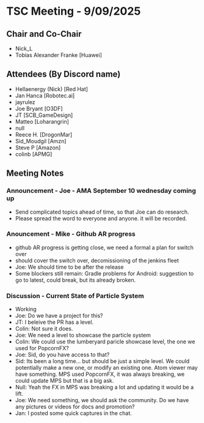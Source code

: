 # TSC Meeting - 9/09/2025

## Chair and Co-Chair
* Nick_L
* Tobias Alexander Franke [Huawei]

## Attendees (By Discord name)
* Hellaenergy (Nick) [Red Hat]
* Jan Hanca [Robotec.ai]
* jayrulez
* Joe Bryant [O3DF]
* JT [SCB_GameDesign]
* Matteo [Loharangrin]
* null
* Reece H. [DrogonMar]
* Sid_Moudgil [Amzn]
* Steve P [Amazon]
* colinb [APMG]

## Meeting Notes

### Announcement - Joe - AMA September 10 wednesday coming up
* Send complicated topics ahead of time, so that Joe can do research.
* Please spread the word to everyone and anyone.  it will be recorded.

### Anouncement - Mike - Github AR progress
* github AR progress is getting close, we need a formal a plan for switch over
* should cover the switch over, decomissioning of the jenkins fleet
* Joe: We should time to be after the release
* Some blockers still remain: Gradle problems for Android: suggestion to go to latest, could break, but its already broken.

### Discussion - Current State of Particle System
* Working
* Joe: Do we have a project for this?
* JT: I beleive the PR has a level.
* Colin: Not sure it does.
* Joe: We need a level to showcase the particle system
* Colin: We could use the lumberyard paricle showcase level, the one we used for PopcornFX?
* Joe: Sid, do you have access to that?
* Sid: Its been a long time... but should be just a simple level. We could potentially make a new one, or modify an existing one. Atom viewer may have something. MPS used PopcornFX, it was always breaking, we could update MPS but that is a big ask.
* Null: Yeah the FX in MPS was breaking a lot and updating it would be a lift.
* Joe: We need something, we should ask the community. Do we have any pictures or videos for docs and promotion?
* Jan: I posted some quick captures in the chat.
  

